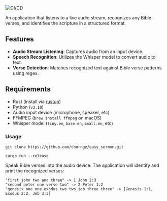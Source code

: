![CI/CD](https://github.com/chornge/easy_sermon/actions/workflows/build.yml/badge.svg?branch=main)

An application that listens to a live audio stream, recognizes any Bible verses, and identifies the scripture in a structured format.

## Features

- **Audio Stream Listening**: Captures audio from an input device.
- **Speech Recognition**: Utilizes the Whisper model to convert audio to text.
- **Verse Detection**: Matches recognized text against Bible verse patterns using regex.

## Requirements

- Rust (install via [rustup](https://rustup.rs/))
- Python (`v3.10`)
- Audio input device (microphone, speaker, etc)
- FFMPEG (`brew install ffmpeg` on macOS)
- Whisper model (`tiny.en`, `base.en`, `small.en`, etc)

### Usage


```
git clone https://github.com/chornge/easy_sermon.git

cargo run --release
```

Speak Bible verses into the audio device. The application will identify and print the recognized verses:

```
"first john two and three" -> 1 John 2:3
"second peter one verse two" -> 2 Peter 1:2
"genesis one one exodus two two job three three" -> [Genesis 1:1, Exodus 2:2, Job 3:3]
```
